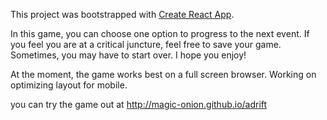 This project was bootstrapped with [Create React App](https://github.com/facebook/create-react-app).

In this game, you can choose one option to progress to the next event. If you feel you are at a critical juncture, feel free to save your game. Sometimes, you may have to start over. I hope you enjoy!

At the moment, the game works best on a full screen browser. Working on optimizing layout for mobile.

you can try the game out at http://magic-onion.github.io/adrift
